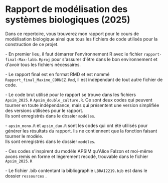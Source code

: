 # Rapport de modélisation des systèmes biologiques (2025)

Dans ce repertoire, vous trouverez mon rapport pour le cours de modélisation biologique ainsi que tous les fichiers de code utilisés pour la construction de ce projet.

\- En premier lieu, il faut démarrer l'environnement R avec le fichier `rapport-final-Max-labb.Rproj` pour s'assurer d'être dans le bon environnement et d'avoir tous les fichiers nécessaires.

\- Le rapport final est en format RMD et est nommé `Rapport_final_Maxime_CORNEZ.Rmd`, il est indépendant de tout autre fichier de code.

\- Le code brut utilisé pour le rapport se trouve dans les fichiers `Apsim_2025.R` `Apsim_double_culture.R`. Ce sont deux codes qui peuvent tourner en toute indépendance, mais qui présentent une version simplifiée des versions utilisées pour le rapport.\
Ils sont enregistrés dans le dossier `modèles`.

\- `apsim_mono.R` et `apsim_duo.R` sont les codes qui ont été utilisés pour générer les résultats du rapport. Ils ne contiennent que la fonction faisant tourner le modèle.\
Ils sont enregistrés dans le dossier `modèles`.

\- Ces codes s'inspirent du modèle APSIM qu'Alice Falzon et moi-même avons remis en forme et légèrement recodé, trouvable dans le fichier `Apsim_2025.R`

\- Le fichier .bib contentant la bibliographie `LBRAI2219.bib` est dans le dossier `ressources` .
